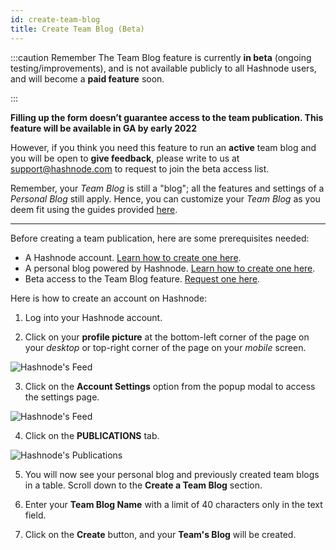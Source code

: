 ```yaml
---
id: create-team-blog
title: Create Team Blog (Beta)
---
```


:::caution Remember
The Team Blog feature is currently **in beta** (ongoing testing/improvements), and is not available publicly to all Hashnode users, and will become a **paid feature** soon.

::: 

**Filling up the form doesn’t guarantee access to the team publication. This feature will be available in GA by early 2022** 

However, if you think you need this feature to run an **active** team blog and you will be open to **give feedback**, please write to us at support@hashnode.com to request to join the beta access list.

Remember, your _Team Blog_ is still a "blog"; all the features and settings of a _Personal Blog_ still apply. Hence, you can customize your _Team Blog_ as you deem fit using the guides provided [here](account-settings.md).

---

Before creating a team publication, here are some prerequisites needed:

- A Hashnode account. [Learn how to create one here](#create-an-account).
- A personal blog powered by Hashnode. [Learn how to create one here](create-personal-blog.md).
- Beta access to the Team Blog feature. [Request one here](create-team-blog.md).

Here is how to create an account on Hashnode:

1. Log into your Hashnode account.

2. Click on your **profile picture** at the bottom-left corner of the page on your *desktop* or top-right corner of the page on your *mobile*  screen.

![Hashnode's Feed](https://cdn.hashnode.com/res/hashnode/image/upload/v1614932849541/cBNDGKXMj.png?auto=compress)

3. Click on the **Account Settings** option from the popup modal to access the settings page.

![Hashnode's Feed](https://cdn.hashnode.com/res/hashnode/image/upload/v1614933201339/atOcHm26X.png?auto=compress)

4. Click on the **PUBLICATIONS** tab.

![Hashnode's Publications](https://cdn.hashnode.com/res/hashnode/image/upload/v1600711938515/twQd6E4ka.png?auto=compress)

5. You will now see your personal blog and previously created team blogs in a table. Scroll down to the **Create a Team Blog** section.

6. Enter your **Team Blog Name** with a limit of 40 characters only in the text field.

7. Click on the **Create** button, and your **Team's Blog** will be created.
